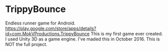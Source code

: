 # TrippyBounce
Endless runner game for Android. 
https://play.google.com/store/apps/details?id=com.MokVProductions.TrippyBounce
This is my first game ever created. I used Unity 3D as a game engine. I've maded this in October 2016. This is NOT the full project.
